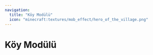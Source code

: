 ```yaml
---
navigation:
  title: "Köy Modülü"
  icon: "minecraft:textures/mob_effect/hero_of_the_village.png"
---
```


# Köy Modülü

<SubPages />